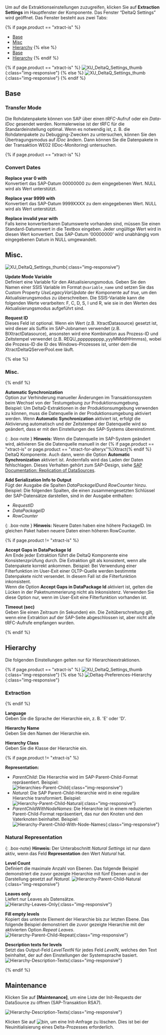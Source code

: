 Um auf die Extraktionseinstellungen zuzugreifen, klicken Sie auf **Extraction Settings** im Hauptfenster der Komponente.
Das Fenster “DeltaQ Settings” wird geöffnet. Das Fenster besteht aus zwei Tabs:

{% if page.product == "xtract-is" %}
- [Base](#base)
- [Misc](#misc) 
- [Hierarchy](#hierarchy)
{% else %}
- [Base](#base)
- [Hierarchy](#hierarchy)
{% endif %}

{% if page.product == "xtract-is" %}
![XU_DeltaQ_Settings_thumb](/img/content/xis/DeltaQ-Settings.png){:class="img-responsive"}
{% else %}
![XU_DeltaQ_Settings_thumb](/img/content/XU_DeltaQ_Settings_thumb.png){:class="img-responsive"}
{% endif %}

## Base

### Transfer Mode

Die Rohdatenpakete können von SAP über einen *tRFC*-Aufruf oder ein *Data-IDoc* gesendet werden. Normalerweise ist der tRFC für die Standardeinstellung optimal. Wenn es notwendig ist, z. B. die Rohdatenpakete zu Debugging-Zwecken zu untersuchen, können Sie den Übertragungsmodus auf *IDoc* ändern. Dann können Sie die Datenpakete in der Transaktion WE02 (IDoc-Monitoring) untersuchen.

{% if page.product == "xtract-is" %}

### Convert Dates

**Replace year 0 with**<br>
Konvertiert das SAP-Datum 00000000 zu dem eingegebenen Wert. NULL wird als Wert unterstützt.

**Replace year 9999 with**<br>
Konvertiert das SAP-Datum 9999XXXX zu dem eingegebenen Wert. NULL wird als Wert unterstützt.

**Replace invalid year with**<br>
Falls keine konvertierbaren Datumswerte vorhanden sind, müssen Sie einen Standard-Datumswert in die Textbox eingeben. Jeder ungültige Wert wird in diesen Wert konvertiert. Das SAP-Datum ‘00000000’ wird unabhängig vom eingegebenen Datum in NULL umgewandelt.

## Misc.
![XU_DeltaQ_Settings_thumb](/img/content/xis/DeltaQ-Settings2.png){:class="img-responsive"}

**Update Mode Variable**<br>
Definiert eine Variable für den Aktualisierungsmodus. 
Geben Sie den Namen einer SSIS Variable im Format `@variable_name` und setzen Sie das Custom Property *UseLegacyVarUpdate* der Komponente auf *true*, um den Aktualisierungsmodus zu überschreiben.
Die SSIS-Variable kann die folgenden Werte verarbeiten: F, C, D, S, I und R, wie sie in den Werten des Aktualisierungsmodus aufgeführt sind.

**Request ID**<br>
Dieses Feld ist optional. Wenn ein Wert (z.B. XtractDatasource) gesetzt ist, wird dieser als Suffix im SAP-Jobnamen verwendet (z.B. BIXtractDatasource), ansonsten wird eine Kombination aus Prozess-ID und Zeitstempel verwendet (z.B. REQU_pppppppppp_yyyMMddHHmmss), wobei die Prozess-ID die ID des Windows-Prozesses ist, unter dem die XtractDeltaQServerPool.exe läuft.

{% else %}
### Misc.
{% endif %}

**Automatic Synchronization**<br>
Option zur Verhinderung manueller Änderungen im Transaktionssystem beim Wechsel von der Testumgebung zur Produktionsumgebung. <br>
Beispiel: Um DeltaQ-Extraktionen in der Produktionsumgebung verwenden zu können, muss die Datenquelle in der Produktionsumgebung aktiviert werden. 
Wenn **Automatic Synchronization** aktiviert ist, erfolgt die Aktivierung automatisch und der Zeitstempel der Datenquelle wird so geändert, dass er mit den Einstellungen des SAP-Systems übereinstimmt. <br>

{: .box-note }
**Hinweis:** Wenn die Datenquelle im SAP-System geändert wird, aktivieren Sie die Datenquelle manuell in der {% if page.product == "xtract-is" or page.product == "xtract-for-alteryx"%}Xtract{% endif %} DeltaQ Komponente. Auch dann, wenn die Option **Automatic Synchronization** aktiviert ist. 
Andernfalls wird das Laden der Daten fehlschlagen. Dieses Verhalten gehört zum SAP-Design, siehe [SAP Documentation: Replication of DataSources](https://help.sap.com/viewer/ccc9cdbdc6cd4eceaf1e5485b1bf8f4b/7.4.19/en-US/4a12eaff76df1b42e10000000a42189c.html).

**Add Serialization Info to Output**<br>
Fügt der Ausgabe die Spalten *DataPackageID*und *RowCounter* hinzu.<br>
Beispiel: Die folgenden Spalten, die einen zusammengesetzten Schlüssel der SAP-Datensätze darstellen, sind in der Ausgabe enthalten:
- *RequestID*
- *DataPackageID* 
- *RowCounter*

{: .box-note }
**Hinweis:** Neuere Daten haben eine höhere PackageID. Im gleichen Paket haben neuere Daten einen höheren RowCounter.

{% if page.product != "xtract-is" %}

**Accept Gaps in DataPackage Id**<br>
Am Ende jeder Extraktion führt die DeltaQ Komponente eine Konsistenzprüfung durch. 
Die Extraktion gilt als konsistent, wenn alle Datenpakete korrekt ankommen. 
Beispiel: Bei Verwendung einer Filterfunktion im User-Exit einer OLTP-Quelle werden bestimmte Datenpakete nicht versendet.
In diesem Fall ist die Filterfunktion inkonsistent. <br>
Wenn die Option **Accept Gaps in DataPackage Id** aktiviert ist, gelten die Lücken in der Paketnummerierung nicht als Inkonsistenz. 
Verwenden Sie diese Option nur, wenn im User-Exit eine Filterfunktion vorhanden ist.

**Timeout (sec)**<br>
Geben Sie einen Zeitraum (in Sekunden) ein. Die Zeitüberschreitung gilt, wenn eine Extraktion auf der SAP-Seite abgeschlossen ist, aber nicht alle tRFC-Aufrufe empfangen wurden. 

{% endif %}

## Hierarchy

Die folgenden Einstellungen gelten nur für Hierarchieextraktionen.

{% if page.product == "xtract-is" %}
![XU_DeltaQ_Settings_thumb](/img/content/xis/DeltaQ-Settings3.png){:class="img-responsive"}
{% else %}
![Deltaq-Preferences-Hierarchy](/img/content/Deltaq-Preferences-Hierarchy.png){:class="img-responsive"}
### Extraction
{% endif %}

**Language**<br>
Geben Sie die Sprache der Hierarchie ein, z. B. 'E' oder 'D'.

**Hierarchy Name**<br>
Geben Sie den Namen der Hierarchie ein.

**Hierarchy Class**<br>
Geben Sie die Klasse der Hierarchie ein.

{% if page.product != "xtract-is" %}

**Representation:** 
- *ParentChild*: Die Hierarchie wird im SAP-Parent-Child-Format repräsentiert. Beispiel:<br>
![Hierarchies-Parent-Child](/img/content/extractors.bwhier/Hierarchy-Table-Output-Result.png){:class="img-responsive"}
- *Natural*: Die SAP Parent-Child-Hierarchie wird in eine reguläre Hierarchie transformiert. Beispiel:<br>
![Hierarchy-Parent-Child-Natural](/img/content/extractors.bwhier/Hierarchy-Parent-Child-Natural.png){:class="img-responsive"}
- *ParentChildWithNodeNames*: Die Hierarchie ist in einem reduzierten Parent-Child-Format repräsentiert, das nur den Knoten und den Vaterknoten beinhaltet. Beispiel:<br>
![Hierarchy-Parent-Child-With-Node-Names](/img/content/extractors.bwhier/Hierarchy-ParentChildWithNodes.png){:class="img-responsive"}

### Natural Representation

{: .box-note}
**Hinweis:** Der Unterabschnitt *Natural Settings* ist nur dann aktiv, wenn das Feld **Representation** den Wert *Natural* hat.

**Level Count** <br>
Definiert die maximale Anzahl von Ebenen. 
Das folgende Beispiel demonstriert die zuvor gezeigte Hierarchie mit fünf Ebenen und in der Darstellung gesetzt auf *Natural*.
![Hierarchy-Parent-Child-Natural](/img/content/extractors.bwhier/Hierarchy-Parent-Child-Natural.png){:class="img-responsive"}

**Leaves only**<br>
Liefert nur Leaves als Datensätze.<br>
![Hierarchy-Leaves-Only](/img/content/extractors.bwhier/Hierarchy-leaves-only.png){:class="img-responsive"}

**Fill empty levels**  <br>
Kopiert das unterste Element der Hierarchie bis zur letzten Ebene.
Das folgende Beispiel demonstriert die zuvor gezeigte Hierarchie mit der aktivierten Option *Repeat Leaves*.<br>
![Hierarchy-Parent-Child-Repeat](/img/content/extractors.bwhier/Hierarchy-Parent-Child-Repeat.png){:class="img-responsive"}

**Description texts for levels**<br>
Setzt das Output-Feld *LevelTextN* für jedes Feld *LevelN*, welches den Text beinhaltet, der auf den Einstellungen der Systemsprache basiert.<br>
![Hierarchy-Description-Texts](/img/content/Hierarchy-description-texts.png){:class="img-responsive"}

{% endif %}

## Maintenance

Klicken Sie auf **[Maintenance]**, um eine Liste der Init-Requests der DataSource zu öffnen (SAP-Transaktion RSA7).

![Hierarchy-Description-Texts](/img/content/DeltaQ_Request_Maintenance.png){:class="img-responsive"}

Klicken Sie auf ![bin](/img/content/icons/trashbin.png), um eine Init-Anfrage zu löschen. Dies ist bei der Neuinitialisierung eines Delta-Prozesses erforderlich.



